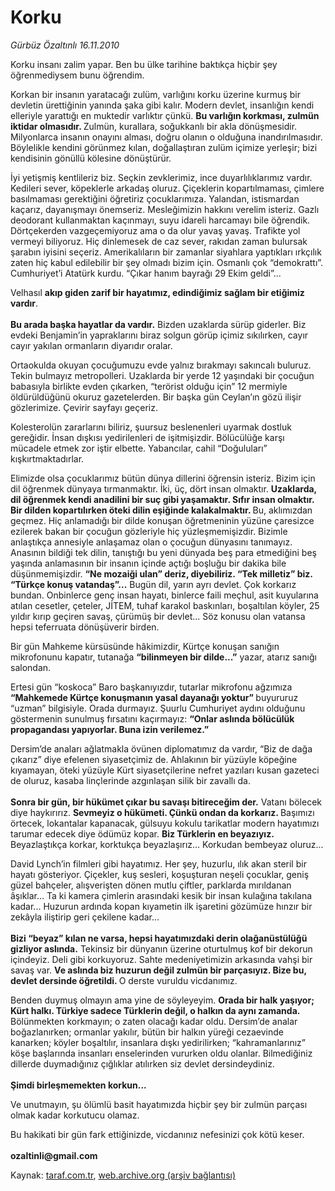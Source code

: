 # Korku

*Gürbüz Özaltınlı 16.11.2010*

<div class="yazi"><p>Korku insanı zalim yapar. Ben bu ülke tarihine baktıkça hiçbir şey öğrenmediysem bunu öğrendim. </p>
<p>Korkan bir insanın yaratacağı zulüm, varlığını korku üzerine kurmuş bir devletin ürettiğinin yanında şaka gibi kalır. Modern devlet, insanlığın kendi elleriyle yarattığı en muktedir varlıktır çünkü. <b>Bu varlığın korkması, zulmün iktidar olmasıdır. </b>Zulmün, kurallara, soğukkanlı bir akla dönüşmesidir. Milyonlarca insanın onayını alması, doğru olanın o olduğuna inandırılmasıdır. Böylelikle kendini görünmez kılan, doğallaştıran zulüm içimize yerleşir; bizi kendisinin gönüllü kölesine dönüştürür. </p>
<p>İyi yetişmiş kentlileriz biz. Seçkin zevklerimiz, ince duyarlılıklarımız vardır. Kedileri sever, köpeklerle arkadaş oluruz. Çiçeklerin kopartılmaması, çimlere basılmaması gerektiğini öğretiriz çocuklarımıza. Yalandan, istismardan kaçarız, dayanışmayı önemseriz. Mesleğimizin hakkını verelim isteriz. Gazlı deodorant kullanmaktan kaçınmayı, suyu idareli harcamayı bile öğrendik. Dörtçekerden vazgeçemiyoruz ama o da olur yavaş yavaş. Trafikte yol vermeyi biliyoruz. Hiç dinlemesek de caz sever, rakıdan zaman bulursak şarabın iyisini seçeriz. Amerikalıların bir zamanlar siyahlara yaptıkları ırkçılık zaten hiç kabul edilebilir bir şey olmadı bizim için. Osmanlı çok “demokrattı”. Cumhuriyet’i Atatürk kurdu. “Çıkar hanım bayrağı 29 Ekim geldi”...</p>
<p>Velhasıl <b>akıp giden zarif bir hayatımız, edindiğimiz sağlam bir etiğimiz vardır</b>.<br/><br/><b>Bu arada başka hayatlar da vardır.</b> Bizden uzaklarda sürüp giderler. Biz evdeki Benjamin’in yapraklarını biraz solgun görüp içimiz sıkılırken, cayır cayır yakılan ormanların diyarıdır oralar. </p>
<p>Ortaokulda okuyan çocuğumuzu evde yalnız bırakmayı sakıncalı buluruz. Tekin bulmayız metropolleri. Uzaklarda bir yerde 12 yaşındaki bir çocuğun babasıyla birlikte evden çıkarken, “terörist olduğu için” 12 mermiyle öldürüldüğünü okuruz gazetelerden. Bir başka gün Ceylan’ın gözü ilişir gözlerimize. Çevirir sayfayı geçeriz.</p>
<p>Kolesterolün zararlarını biliriz, şuursuz beslenenleri uyarmak dostluk gereğidir. İnsan dışkısı yedirilenleri de işitmişizdir. Bölücülüğe karşı mücadele etmek zor iştir elbette. Yabancılar, cahil “Doğuluları” kışkırtmaktadırlar. </p>
<p>Elimizde olsa çocuklarımız bütün dünya dillerini öğrensin isteriz. Bizim için dil öğrenmek dünyaya tırmanmaktır. İki, üç, dört insan olmaktır. <b>Uzaklarda, dil öğrenmek kendi anadilini bir suç gibi yaşamaktır. Sıfır insan olmaktır. Bir dilden kopartılırken öteki dilin eşiğinde kalakalmaktır. </b>Bu, aklımızdan geçmez. Hiç anlamadığı bir dilde konuşan öğretmeninin yüzüne çaresizce ezilerek bakan bir çocuğun gözleriyle hiç yüzleşmemişizdir. Bizimle anlaştıkça annesiyle anlaşamaz olan o çocuğun dünyasını tanımayız. Anasının bildiği tek dilin, tanıştığı bu yeni dünyada beş para etmediğini beş yaşında anlamasının bir insanın içinde açtığı boşluğu bir dakika bile düşünmemişizdir. <b>“Ne mozaiği ulan” deriz, diyebiliriz. “Tek milletiz” biz. “Türkçe konuş vatandaş”...</b> Bugün dil, yarın ayrı devlet. Çok korkarız bundan. Onbinlerce genç insan hayatı, binlerce faili meçhul, asit kuyularına atılan cesetler, çeteler, JİTEM, tuhaf karakol baskınları, boşaltılan köyler, 25 yıldır kırıp geçiren savaş, çürümüş bir devlet... Söz konusu olan vatansa hepsi teferruata dönüşüverir birden.</p>
<p>Bir gün Mahkeme kürsüsünde hâkimizdir, Kürtçe konuşan sanığın mikrofonunu kapatır, tutanağa <b>“bilinmeyen bir dilde...”</b> yazar, atarız sanığı salondan.</p>
<p>Ertesi gün “koskoca” Baro başkanıyızdır, tutarlar mikrofonu ağzımıza <b>“Mahkemede Kürtçe konuşmanın yasal dayanağı yoktur” </b>buyururuz “uzman” bilgisiyle. Orada durmayız. Şuurlu Cumhuriyet aydını olduğunu göstermenin sunulmuş fırsatını kaçırmayız: <b>“Onlar aslında bölücülük propagandası yapıyorlar. Buna izin verilemez.” </b></p>
<p>Dersim’de anaları ağlatmakla övünen diplomatımız da vardır, “Biz de dağa çıkarız” diye efelenen siyasetçimiz de. Ahlakının bir yüzüyle köpeğine kıyamayan, öteki yüzüyle Kürt siyasetçilerine nefret yazıları kusan gazeteci de oluruz, kasaba linçlerinde azgınlaşan silik bir zavallı da. <br/><br/><b>Sonra bir gün, bir hükümet çıkar bu savaşı bitireceğim der.</b> Vatanı bölecek diye haykırırız. <b>Sevmeyiz o hükümeti. Çünkü ondan da korkarız. </b>Başımızı örtecek, lokantalar kapanacak, gülsuyu kokulu tarikatlar modern hayatımızı tarumar edecek diye ödümüz kopar. <b>Biz Türklerin en beyazıyız.</b> Beyazlaştıkça korkar, korktukça beyazlaşırız... Korkudan bembeyaz oluruz... </p>
<p>David Lynch’in filmleri gibi hayatımız. Her şey, huzurlu, ılık akan steril bir hayatı gösteriyor. Çiçekler, kuş sesleri, koşuşturan neşeli çocuklar, geniş güzel bahçeler, alışverişten dönen mutlu çiftler, parklarda mırıldanan âşıklar... Ta ki kamera çimlerin arasındaki kesik bir insan kulağına takılana kadar... Huzurun ardında kopan kıyametin ilk işaretini gözümüze hınzır bir zekâyla iliştirip geri çekilene kadar... <br/><br/><b>Bizi “beyaz” kılan ne varsa, hepsi hayatımızdaki derin olağanüstülüğü gizliyor aslında.</b> Tekinsiz bir dünyanın üzerine oturtulmuş kof bir dekorun içindeyiz. Deli gibi korkuyoruz. Sahte medeniyetimizin arkasında vahşi bir savaş var. <b>Ve aslında biz huzurun değil zulmün bir parçasıyız. Bize bu, devlet dersinde öğretildi. </b>O derste vuruldu vicdanımız. </p>
<p>Benden duymuş olmayın ama yine de söyleyeyim. <b>Orada bir halk yaşıyor; Kürt halkı. Türkiye sadece Türklerin değil, o halkın da aynı zamanda. </b>Bölünmekten korkmayın; o zaten olacağı kadar oldu. Dersim’de analar boğazlanırken; ormanlar yakılır, bütün bir halkın yüreği cezaevinde kanarken; köyler boşaltılır, insanlara dışkı yedirilirken; “kahramanlarınız” köşe başlarında insanları enselerinden vururken oldu olanlar. Bilmediğiniz dillerde duymadığınız çığlıklar atılırken siz devlet dersindeydiniz. <br/><br/><b>Şimdi birleşmemekten korkun... </b></p>
<p>Ve unutmayın, şu ölümlü basit hayatımızda hiçbir şey bir zulmün parçası olmak kadar korkutucu olamaz. </p>
<p>Bu hakikati bir gün fark ettiğinizde, vicdanınız nefesinizi çok kötü keser.<br/><br/><b>ozaltinli@gmail.com</b></p></div>

Kaynak: [taraf.com.tr](http://www.taraf.com.tr:80/gurbuz-ozaltinli/makale-korku-3.htm), [web.archive.org (arşiv bağlantısı)](http://web.archive.org/web/20101119090649/http://www.taraf.com.tr:80/gurbuz-ozaltinli/makale-korku-3.htm)
